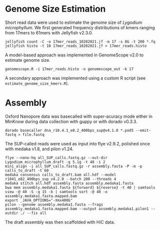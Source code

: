 # Genome Size Estimation 

Short read data were used to estimate the genome size of <i>Lygodium microphyllum</i>. We first generated frequency distributions of kmers ranging from 17mers to 61mers with Jellyfish v2.3.0. 
```
jellyfish count -C -o 17mer_reads_10202021.jf -m 17 -s 8G -t 200 *.fq 
jellyfish histo -t 10 17mer_reads_10202021.jf > 17mer_reads.histo
```
A model-based approach was implemented in GenomeScope v2.0 to estimate genome size. 
```
genomescope.R -i 17mer_reads.histo -o genomescope_out -k 17
```
A secondary approach was implemented using a custom R script (see `estimate_genome_size_kmers.R`). 

# Assembly 

Oxford Nanopore data was basecalled with super-acuracy mode either in MinKnow during data collection with guppy or with dorado v0.3.3.

```
dorado basecaller dna_r10.4.1_e8.2_400bps_sup@v4.1.0 *.pod5 --emit-fastq > file.fastq
```

The SUP-called reads were used as input into flye v2.9.2, polished once with medaka v1.8, and pilon v1.24. 
```
flye --nano-hq all_SUP_calls.fastq.gz --out-dir Lygodium_microphyllum_draft -g 5.1g -t 48 -i 2
mini_align -i all_SUP_calls.fastq.gz -r assembly.fasta -P -m -p calls_to_draft -t 60
medaka consensus calls_to_draft.bam all.hdf --model r1041_e82_400bps_sup_v4.2.0 --batch 200 --threads 4
medaka stitch all.hdf assembly.fasta assembly.medaka1.fasta
bwa mem assembly.medaka1.fasta ${forward} ${reverse} -t 40 | samtools view -@ 40 -S -q 15 -b | samtools sort -@ 40 -o assembly.medaka1.fasta.mapped.bam
export _JAVA_OPTIONS="-Xmx400G"
pilon --genome assembly.medaka1.fasta --frags assembly.medaka1.fasta.mapped.bam --output assembly.medaka1.pilon1 --outdir ./ --fix all
```

The draft assembly was then scaffolded with HiC data. 
